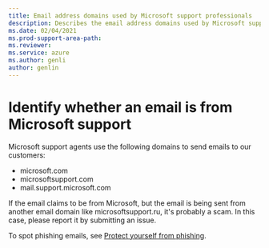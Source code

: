 ```yaml
---
title: Email address domains used by Microsoft support professionals
description: Describes the email address domains used by Microsoft support agents to communicate with our customers.
ms.date: 02/04/2021
ms.prod-support-area-path: 
ms.reviewer: 
ms.service: azure
ms.author: genli
author: genlin
---
```

# Identify whether an email is from Microsoft support

Microsoft support agents use the following domains to send emails to our customers:

- microsoft.com
- microsoftsupport.com
- mail.support.microsoft.com

If the email claims to be from Microsoft, but the email is being sent from another email domain like microsoftsupport.ru, it's probably a scam. In this case, please report it by submitting an issue.

To spot phishing emails, see [Protect yourself from phishing](https://support.microsoft.com/windows/protect-yourself-from-phishing-0c7ea947-ba98-3bd9-7184-430e1f860a44).

